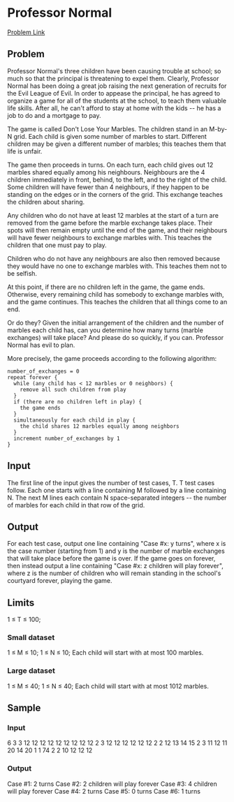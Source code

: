 Professor Normal
================

[Problem Link](https://code.google.com/codejam/contest/2845486/dashboard#s=p3)

## Problem

Professor Normal's three children have been causing trouble at school; so much so that the principal is threatening to
expel them. Clearly, Professor Normal has been doing a great job raising the next generation of recruits for the Evil
League of Evil. In order to appease the principal, he has agreed to organize a game for all of the students at the
school, to teach them valuable life skills. After all, he can't afford to stay at home with the kids -- he has a job to
do and a mortgage to pay.

The game is called Don't Lose Your Marbles. The children stand in an M-by-N grid. Each child is given some number of
marbles to start. Different children may be given a different number of marbles; this teaches them that life is unfair.

The game then proceeds in turns. On each turn, each child gives out 12 marbles shared equally among his neighbours.
Neighbours are the 4 children immediately in front, behind, to the left, and to the right of the child. Some children
will have fewer than 4 neighbours, if they happen to be standing on the edges or in the corners of the grid. This
exchange teaches the children about sharing.

Any children who do not have at least 12 marbles at the start of a turn are removed from the game before the marble
exchange takes place. Their spots will then remain empty until the end of the game, and their neighbours will have fewer
neighbours to exchange marbles with. This teaches the children that one must pay to play.

Children who do not have any neighbours are also then removed because they would have no one to exchange marbles with.
This teaches them not to be selfish.

At this point, if there are no children left in the game, the game ends. Otherwise, every remaining child has somebody
to exchange marbles with, and the game continues. This teaches the children that all things come to an end.

Or do they? Given the initial arrangement of the children and the number of marbles each child has, can you determine
how many turns (marble exchanges) will take place? And please do so quickly, if you can. Professor Normal has evil to
plan.

More precisely, the game proceeds according to the following algorithm:

    number_of_exchanges = 0
    repeat forever {
      while (any child has < 12 marbles or 0 neighbors) {
        remove all such children from play
      }
      if (there are no children left in play) {
        the game ends
      }
      simultaneously for each child in play {
        the child shares 12 marbles equally among neighbors
      }
      increment number_of_exchanges by 1
    }

## Input

The first line of the input gives the number of test cases, T. T test cases follow. Each one starts with a line
containing M followed by a line containing N. The next M lines each contain N space-separated integers -- the number of
marbles for each child in that row of the grid.

## Output

For each test case, output one line containing "Case #x: y turns", where x is the case number (starting from 1) and y is
the number of marble exchanges that will take place before the game is over. If the game goes on forever, then instead
output a line containing "Case #x: z children will play forever", where z is the number of children who will remain
standing in the school's courtyard forever, playing the game.

## Limits

1 ≤ T ≤ 100;

### Small dataset

1 ≤ M ≤ 10;
1 ≤ N ≤ 10;
Each child will start with at most 100 marbles.

### Large dataset

1 ≤ M ≤ 40;
1 ≤ N ≤ 40;
Each child will start with at most 1012 marbles.

## Sample

### Input

6
3
3
12 12 12
12 12 12
12 12 12
2
3
12 12 12
12 12 12
2
2
12 13
14 15
2
3
11 12 11
20 14 20
1
1
74
2
2
10 12
12 12

### Output

Case #1: 2 turns
Case #2: 2 children will play forever
Case #3: 4 children will play forever
Case #4: 2 turns
Case #5: 0 turns
Case #6: 1 turns

